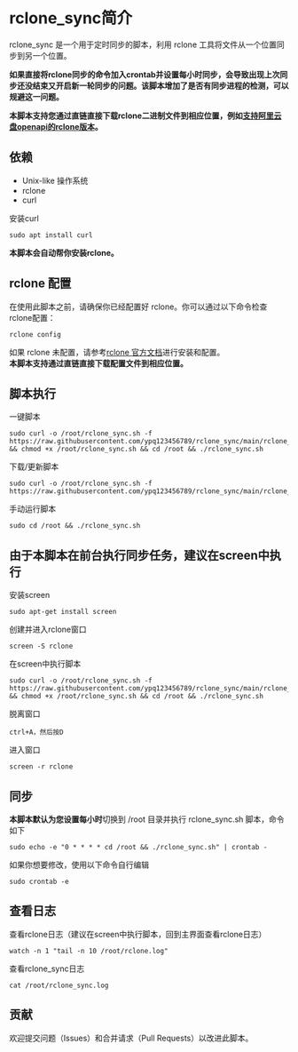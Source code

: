# rclone_sync简介

rclone_sync 是一个用于定时同步的脚本，利用 rclone 工具将文件从一个位置同步到另一个位置。

**如果直接将rclone同步的命令加入crontab并设置每小时同步，会导致出现上次同步还没结束又开启新一轮同步的问题。该脚本增加了是否有同步进程的检测，可以规避这一问题。**

**本脚本支持您通过直链直接下载rclone二进制文件到相应位置，例如[支持阿里云盘openapi的rclone版本](https://github.com/pongfcnkl/rclone)。**

## 依赖
- Unix-like 操作系统
- rclone
- curl
  
安装curl
```
sudo apt install curl
```
**本脚本会自动帮你安装rclone。**

## rclone 配置
在使用此脚本之前，请确保你已经配置好 rclone。你可以通过以下命令检查 rclone配置：  
```
rclone config
```  
如果 rclone 未配置，请参考[rclone 官方文档](https://rclone.org/docs/)进行安装和配置。  
**本脚本支持通过直链直接下载配置文件到相应位置。**
## 脚本执行
一键脚本
```
sudo curl -o /root/rclone_sync.sh -f https://raw.githubusercontent.com/ypq123456789/rclone_sync/main/rclone_sync.sh && chmod +x /root/rclone_sync.sh && cd /root && ./rclone_sync.sh
```
下载/更新脚本
```
sudo curl -o /root/rclone_sync.sh -f https://raw.githubusercontent.com/ypq123456789/rclone_sync/main/rclone_sync.sh
```
手动运行脚本
```
sudo cd /root && ./rclone_sync.sh
```
## 由于本脚本在前台执行同步任务，建议在screen中执行
安装screen
```
sudo apt-get install screen
```
创建并进入rclone窗口
```
screen -S rclone
```
在screen中执行脚本
```
sudo curl -o /root/rclone_sync.sh -f https://raw.githubusercontent.com/ypq123456789/rclone_sync/main/rclone_sync.sh && chmod +x /root/rclone_sync.sh && cd /root && ./rclone_sync.sh
```
脱离窗口
```
ctrl+A，然后按D
```
进入窗口
```
screen -r rclone
```
## 同步
**本脚本默认为您设置每小时**切换到 /root 目录并执行 rclone_sync.sh 脚本，命令如下
```
sudo echo -e "0 * * * * cd /root && ./rclone_sync.sh" | crontab -
```
如果你想要修改，使用以下命令自行编辑
```
sudo crontab -e
```
## 查看日志
查看rclone日志（建议在screen中执行脚本，回到主界面查看rclone日志）
```
watch -n 1 "tail -n 10 /root/rclone.log"
```

查看rclone_sync日志
```
cat /root/rclone_sync.log
```

## 贡献
欢迎提交问题（Issues）和合并请求（Pull Requests）以改进此脚本。
